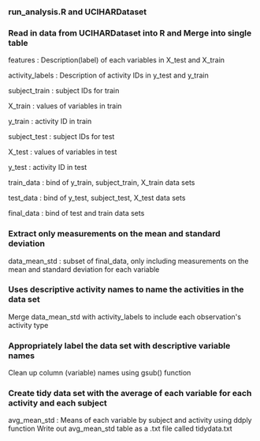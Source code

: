 ### run_analysis.R and UCIHARDataset

### Read in data from UCIHARDataset into R and Merge into single table 
features : Description(label) of each variables in X_test and X_train

activity_labels : Description of activity IDs in y_test and y_train

subject_train : subject IDs for train

X_train : values of variables in train

y_train : activity ID in train

subject_test : subject IDs for test

X_test : values of variables in test

y_test : activity ID in test

train_data : bind of y_train, subject_train, X_train data sets

test_data : bind of y_test, subject_test, X_test data sets

final_data : bind of test and train data sets

### Extract only measurements on the mean and standard deviation
data_mean_std : subset of final_data, only including measurements on the mean and standard deviation for each variable

### Uses descriptive activity names to name the activities in the data set
Merge data_mean_std with activity_labels to include each observation's activity type

### Appropriately label the data set with descriptive variable names
Clean up column (variable) names using gsub() function

### Create tidy data set with the average of each variable for each activity and each subject
avg_mean_std : Means of each variable by subject and activity using ddply function
Write out avg_mean_std table as a .txt file called tidydata.txt


